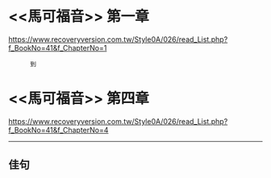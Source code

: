 # <<馬可福音>> 第一章
<https://www.recoveryversion.com.tw/Style0A/026/read_List.php?f_BookNo=41&f_ChapterNo=1>

          到
          
# <<馬可福音>> 第四章
<https://www.recoveryversion.com.tw/Style0A/026/read_List.php?f_BookNo=41&f_ChapterNo=4>

***
## 佳句
```

```

```

```

```

```

```

```
